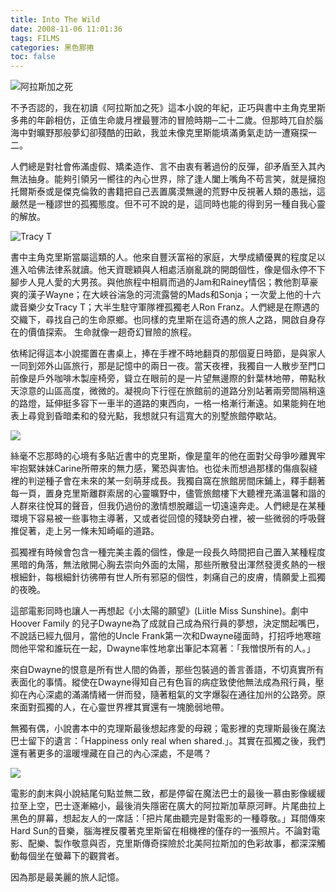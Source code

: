 ```yaml
---
title: Into The Wild
date: 2008-11-06 11:01:36
tags: FILMS
categories: 黑色膠捲
toc: false
---
```

<img src="https://i.imgur.com/7X8TmeV.jpg" alt="阿拉斯加之死">

不予否認的，我在初讀《阿拉斯加之死》這本小說的年紀，正巧與書中主角克里斯多弗的年齡相仿，正值生命歲月裡最豐沛的冒險時期─二十二歲。但那時兀自於腦海中對曠野那般夢幻卻殘酷的田畝，我並未像克里斯能填滿勇氣走訪一遭窺探一二。
<!-- more -->
人們總是對社會佈滿虛假、矯柔造作、言不由衷有著過份的反彈，卻矛盾至入其內無法抽身。能夠引領另一嚮往的內心世界，除了逢人闔上嘴角不苟言笑，就是擁抱托爾斯泰或是傑克倫敦的書籍把自己丟置廣漠無邊的荒野中反視著人類的愚拙，這嚴然是一種謬世的孤獨態度。但不可不說的是，這同時也能的得到另一種自我心靈的解放。

<img src="https://i.imgur.com/w5EOkOo.jpg" alt="Tracy T">

書中主角克里斯當屬這類的人。他來自豐沃富裕的家庭，大學成績優異的程度足以進入哈佛法律系就讀。他天資聰穎與人相處活崩亂跳的開朗個性，像是個永停不下腳步人見人愛的大男孩。與他旅程中相肩而過的Jam和Rainey情侶；教他割草豪爽的漢子Wayne；在大峽谷湍急的河流露營的Mads和Sonja；一次愛上他的十六歲音樂少女Tracy T；大半生駐守軍隊裡孤獨老人Ron Franz。人們總是在際遇的交織下，尋找自己的生命原鄉。也同樣的克里斯在這奇遇的旅人之路，開啟自身存在的價值探索。 生命就像一趟奇幻冒險的旅程。

依稀記得這本小說擺置在書桌上，捧在手裡不時地翻頁的那個夏日時節，是與家人一同到郊外山區旅行，那是記憶中的兩日一夜。當天夜裡，我獨自一人散步至門口前像是戶外咖啡木製座椅旁，聳立在眼前的是一片望無邊際的針葉林地帶，帶點秋天涼意的山區高度，微微的。凝視向下行徑在旅館前的道路分別站著兩旁間隔稍遠的路燈，延伸挺多容下一車半的道路的東西向，一格一格漸行漸遠。如果能夠在地表上尋覓到昏暗柔和的發光點，我想就只有這寬大的別墅旅館停歇站。

<img src="https://i.imgur.com/HBWJ3EQ.jpg" >

絲毫不忘那時的心境有多貼近書中的克里斯，像是童年的他在面對父母爭吵離異牢牢抱緊妹妹Carine所帶來的無力感，驚恐與害怕。也從未而想過那樣的傷痕裂縫裡的判逆種子會在未來的某一刻萌芽成長。我獨自窩在旅館房間床鋪上，釋手翻著每一頁，置身克里斯離群索居的心靈曠野中，儘管旅館樓下大聽裡充滿溫馨和諧的人群來往悅耳的聲音，但我仍過份的激情想脫離這一切遠遠奔走。人們總是在某種環境下容易被一些事物主導著，又或者從回憶的殘缺旁白裡，被一些微弱的呼吸聲推促著，走上另一條未知崎嶇的道路。

孤獨裡有時候會包含一種完美主義的個性，像是一段長久時間把自己置入某種程度黑暗的角落，無法敞開心胸去崇向外面的太陽，那些所散發出渾然發燙炙熱的一根根細針，每根細針彷彿帶有世人所有邪惡的個性，刺痛自己的皮膚，情願愛上孤獨的夜晚。

這部電影同時也讓人一再想起《小太陽的願望》(Liitle Miss Sunshine)。劇中Hoover Family 的兒子Dwayne為了成就自己成為飛行員的夢想，決定關起嘴巴，不說話已經九個月，當他的Uncle Frank第一次和Dwayne碰面時，打招呼地寒暄問他平常和誰玩在一起，Dwayne率性地拿出筆記本寫著：「我憎恨所有的人。」

來自Dwayne的恨意是所有世人間的偽善，那些包裝過的善言善語，不切真實所有表面化的事情。縱使在Dwayne得知自己有色盲的病症致使他無法成為飛行員，壓抑在內心深處的滿滿情緒一併而發，隨著粗氣的文字爆裂在通往加州的公路旁。原來面對孤獨的人，在心靈世界裡其實還有一塊脆弱地帶。

無獨有偶，小說書本中的克理斯最後想起疼愛的母親；電影裡的克理斯最後在魔法巴士留下的遺言：「Happiness only real when shared.」。其實在孤獨之後，我們還有著更多的溫暖埋藏在自己的內心深處，不是嗎？

<img src="https://i.imgur.com/UUP89M9.jpg" >

電影的劇末與小說結尾句點並無二致，都是停留在魔法巴士的最後一慕由影像緩緩拉至上空，巴士逐漸縮小，最後消失隱密在廣大的阿拉斯加草原河畔。片尾曲拉上黑色的屏幕，想起友人的一席話：「把片尾曲聽完是對電影的一種尊敬。」耳間傳來Hard Sun的音樂，腦海裡反覆著克里斯留在相機裡的僅存的一張照片。不論對電影、配樂、製作敬意與否，克里斯傳奇探險於北美阿拉斯加的色彩故事，都深深觸動每個坐在螢幕下的觀賞者。 　　

因為那是最美麗的旅人記憶。

